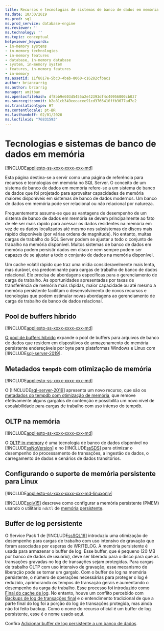 ```yaml
---
title: Recursos e tecnologias de sistemas de banco de dados em memória
ms.date: 10/30/2019
ms.prod: sql
ms.prod_service: database-engine
ms.reviewer: ''
ms.technology: ''
ms.topic: conceptual
helpviewer_keywords:
- in-memory systems
- in-memory technologies
- in-memory features
- database, in-memory database
- system, in-memory system
- features, in-memory features
- in-memory
ms.assetid: 11f8017e-5bc3-4bab-8060-c16282cfbac1
author: briancarrig
ms.author: brcarrig
manager: amitban
ms.openlocfilehash: df8bb9e603d5455a2e42393df4c40956000cb037
ms.sourcegitcommit: b2e81cb349eecacee91cd3766410ffb3677ad7e2
ms.translationtype: HT
ms.contentlocale: pt-BR
ms.lasthandoff: 02/01/2020
ms.locfileid: "76831593"
---
```

# <a name="in-memory-database-systems-and-technologies"></a>Tecnologias e sistemas de banco de dados em memória

[!INCLUDE[appliesto-ss-xxxx-xxxx-xxx-md](../includes/appliesto-ss-xxxx-xxxx-xxx-md.md)]

Esta página destina-se a servir como uma página de referência para recursos e tecnologias em memória no SQL Server. O conceito de um sistema de banco de dados em memória refere-se a um sistema de banco de dados que foi projetado para aproveitar capacidades de memória maiores disponíveis em sistemas de banco de dados modernos. Um banco de dados em memória pode ser relacional ou não relacional por natureza.

Frequentemente assume-se que as vantagens de desempenho de um sistema de banco de dados em memória se devem principalmente ao fato de ele ser mais rápido para acessar os dados residentes na memória em vez de os dados localizados até mesmo nos subsistemas de discos mais rápido disponíveis (por várias ordens de magnitude). No entanto, muitas cargas de trabalho do SQL Server podem se ajustar a todo o conjunto de trabalho na memória disponível. Muitos sistemas de banco de dados em memória podem persistir dados em disco e nem sempre podem ser capazes de se ajustar a todo o conjunto de dados na memória disponível.

Um cache volátil rápido que traz uma mídia consideravelmente mais lenta, mas durável, era predominante para cargas de trabalho de banco de dados relacional. Ele precisa de abordagens específicas para o gerenciamento de carga de trabalho. As oportunidades apresentadas por taxas de transferência de memória mais rápidas, maior capacidade ou até mesmo a memória persistente facilitam o desenvolvimento de novos recursos e tecnologias que podem estimular novas abordagens ao gerenciamento de carga de trabalho de banco de dados relacional.

## <a name="hybrid-buffer-pool"></a>Pool de buffers híbrido

[!INCLUDE[appliesto-ss-xxxx-xxxx-xxx-md](../includes/appliesto-ss-xxxx-xxxx-xxx-md.md)]

[O pool de buffers híbrido](../database-engine/configure-windows/hybrid-buffer-pool.md) expande o pool de buffers para arquivos de banco de dados que residem em dispositivos de armazenamento de memória persistente endereçáveis por byte para plataformas Windows e Linux com [!INCLUDE[sql-server-2019](../includes/sssqlv15-md.md)].

## <a name="memory-optimized-tempdb-metadata"></a>Metadados `tempdb` com otimização de memória

[!INCLUDE[appliesto-ss-xxxx-xxxx-xxx-md](../includes/appliesto-ss-xxxx-xxxx-xxx-md.md)]

O [!INCLUDE[sql-server-2019](../includes/sssqlv15-md.md)] apresenta um novo recurso, que são os [metadados do tempdb com otimização de memória](./databases/tempdb-database.md#memory-optimized-tempdb-metadata), que remove efetivamente alguns gargalos de contenção e possibilita um novo nível de escalabilidade para cargas de trabalho com uso intenso do tempdb.

## <a name="in-memory-oltp"></a>OLTP na memória

[!INCLUDE[appliesto-ss-xxxx-xxxx-xxx-md](../includes/appliesto-ss-xxxx-xxxx-xxx-md.md)]

O [OLTP in-memory](./in-memory-oltp/in-memory-oltp-in-memory-optimization.md) é uma tecnologia de banco de dados disponível no [!INCLUDE[ssNoVersion](../includes/ssnoversion-md.md)] e no [!INCLUDE[ssSDS](../includes/sssds-md.md)] para otimizar o desempenho do processamento de transações, a ingestão de dados, o carregamento de dados e cenários de dados transitórios.

## <a name="configuring-persistent-memory-support-for-linux"></a>Configurando o suporte de memória persistente para Linux

[!INCLUDE[appliesto-ss-xxxx-xxxx-xxx-md-linuxonly](../includes/appliesto-ss-xxxx-xxxx-xxx-md-linuxonly.md)]

[!INCLUDE[sqlv15](../includes/sssqlv15-md.md)] descreve como configurar a memória persistente (PMEM) usando o utilitário `ndctl` de [memória persistente](../linux/sql-server-linux-configure-pmem.md).

## <a name="persisted-log-buffer"></a>Buffer de log persistente

O Service Pack 1 de [!INCLUDE[ssSQL16](../includes/sssql16-md.md)] introduziu uma otimização de desempenho para cargas de trabalho com uso intensivo de gravação que foram associadas por esperas de WRITELOG. A memória persistente é usada para armazenar o buffer de log. Esse buffer, que é pequeno (20 MB por banco de dados de usuário), deve ser liberado para o disco para que as transações gravadas no log de transações sejam protegidas. Para cargas de trabalho OLTP com uso intensivo de gravação, esse mecanismo de liberação pode se tornar um gargalo. Com o buffer de log na memória persistente, o número de operações necessárias para proteger o log é reduzido, aprimorando os tempos de transação gerais e aumentando o desempenho da carga de trabalho. Esse processo foi introduzido como [Final do cache de log]( https://blogs.msdn.microsoft.com/bobsql/2016/11/08/how-it-works-it-just-runs-faster-non-volatile-memory-sql-server-tail-of-log-caching-on-nvdimm/). No entanto, houve um conflito percebido com [Backups de log de transações final](./backup-restore/tail-log-backups-sql-server.md) e o entendimento tradicional de que a parte final do log foi a porção do log de transações protegida, mas ainda não foi feito backup. Como o nome do recurso oficial é um buffer de log persistente, esse é o nome usado aqui.

Confira [Adicionar buffer de log persistente a um banco de dados](./databases/add-persisted-log-buffer.md).
